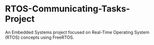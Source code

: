 # RTOS-Communicating-Tasks-Project
An Embedded Systems project focused on Real-Time Operating System (RTOS) concepts using FreeRTOS.
